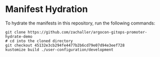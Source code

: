 # Manifest Hydration

To hydrate the manifests in this repository, run the following commands:

```shell
git clone https://github.com/zachaller/argocon-gitops-promoter-hydrate-demo
# cd into the cloned directory
git checkout 45132e3cb294fe4477b2b6cd79e07d94e3eef728
kustomize build ./user-configuration/development
```
